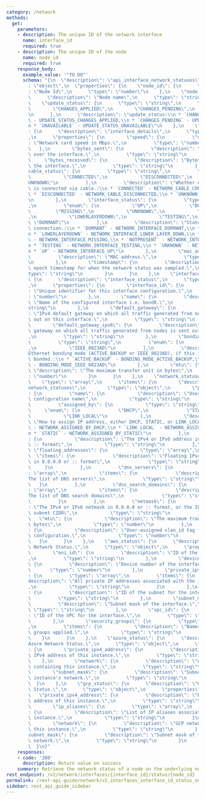```yaml
---
category: /network
methods:
  get:
    parameters:
    - description: The unique ID of the network interface
      name: interface_id
      required: true
    - description: The unique ID of the node
      name: node_id
      required: true
    response_body:
      example_value: '"TO DO"'
      schema: "{\n  \"description\": \"api_interface_network_statuses\",\n  \"type\"\
        : \"object\",\n  \"properties\": {\n    \"node_id\": {\n      \"description\"\
        : \"Node Id\",\n      \"type\": \"number\"\n    },\n    \"node_name\": {\n\
        \      \"description\": \"Node name\",\n      \"type\": \"string\"\n    },\n\
        \    \"update_status\": {\n      \"type\": \"string\",\n      \"enum\": [\n\
        \        \"CHANGES_APPLIED\",\n        \"CHANGES_PENDING\",\n        \"UNAVAILABLE\"\
        \n      ],\n      \"description\": \"update_status:\\n * `CHANGES_APPLIED`\
        \ - UPDATE_STATUS_CHANGES_APPLIED,\\n * `CHANGES_PENDING` - UPDATE_STATUS_CHANGES_PENDING,\\\
        n * `UNAVAILABLE` - UPDATE_STATUS_UNAVAILABLE\"\n    },\n    \"interface_details\"\
        : {\n      \"description\": \"interface_details\",\n      \"type\": \"object\"\
        ,\n      \"properties\": {\n        \"speed\": {\n          \"description\"\
        : \"Network card speed in Mbps.\",\n          \"type\": \"number\"\n     \
        \   },\n        \"bytes_sent\": {\n          \"description\": \"Bytes sent\
        \ over the interface.\",\n          \"type\": \"string\"\n        },\n   \
        \     \"bytes_received\": {\n          \"description\": \"Bytes received over\
        \ the interface.\",\n          \"type\": \"string\"\n        },\n        \"\
        cable_status\": {\n          \"type\": \"string\",\n          \"enum\": [\n\
        \            \"CONNECTED\",\n            \"DISCONNECTED\",\n            \"\
        UNKNOWN\"\n          ],\n          \"description\": \"Whether network card\
        \ is connected via cable.:\\n * `CONNECTED` - NETWORK_CABLE_CONNECTED,\\n\
        \ * `DISCONNECTED` - NETWORK_CABLE_DISCONNECTED,\\n * `UNKNOWN` - NETWORK_CABLE_UNKNOWN\"\
        \n        },\n        \"interface_status\": {\n          \"type\": \"string\"\
        ,\n          \"enum\": [\n            \"UP\",\n            \"DOWN\",\n   \
        \         \"MISSING\",\n            \"UNKNOWN\",\n            \"NOTPRESENT\"\
        ,\n            \"LOWERLAYERDOWN\",\n            \"TESTING\",\n           \
        \ \"DORMANT\"\n          ],\n          \"description\": \"Status of interface\
        \ connection.:\\n * `DORMANT` - NETWORK_INTERFACE_DORMANT,\\n * `DOWN` - NETWORK_INTERFACE_DOWN,\\\
        n * `LOWERLAYERDOWN` - NETWORK_INTERFACE_LOWER_LAYER_DOWN,\\n * `MISSING`\
        \ - NETWORK_INTERFACE_MISSING,\\n * `NOTPRESENT` - NETWORK_INTERFACE_NOT_PRESENT,\\\
        n * `TESTING` - NETWORK_INTERFACE_TESTING,\\n * `UNKNOWN` - NETWORK_INTERFACE_UNKNOWN,\\\
        n * `UP` - NETWORK_INTERFACE_UP\"\n        },\n        \"mac_address\": {\n\
        \          \"description\": \"MAC address.\",\n          \"type\": \"string\"\
        \n        },\n        \"timestamp\": {\n          \"description\": \"UNIX\
        \ epoch timestamp for when the network status was sampled.\",\n          \"\
        type\": \"string\"\n        }\n      }\n    },\n    \"interface_status\":\
        \ {\n      \"description\": \"interface_status\",\n      \"type\": \"object\"\
        ,\n      \"properties\": {\n        \"interface_id\": {\n          \"description\"\
        : \"Unique identifier for this interface configuration.\",\n          \"type\"\
        : \"number\"\n        },\n        \"name\": {\n          \"description\":\
        \ \"Name of the configured interface i.e. bond0.\",\n          \"type\": \"\
        string\"\n        },\n        \"default_gateway\": {\n          \"description\"\
        : \"IPv4 default gateway on which all traffic generated from nodes is sent\
        \ out on this interface.\",\n          \"type\": \"string\"\n        },\n\
        \        \"default_gateway_ipv6\": {\n          \"description\": \"IPv6 default\
        \ gateway on which all traffic generated from nodes is sent out on this interface.\"\
        ,\n          \"type\": \"string\"\n        },\n        \"bonding_mode\": {\n\
        \          \"type\": \"string\",\n          \"enum\": [\n            \"ACTIVE_BACKUP\"\
        ,\n            \"IEEE_8023AD\"\n          ],\n          \"description\": \"\
        Ethernet bonding mode (ACTIVE_BACKUP or IEEE_8023AD), if this interface is\
        \ bonded.:\\n * `ACTIVE_BACKUP` - BONDING_MODE_ACTIVE_BACKUP,\\n * `IEEE_8023AD`\
        \ - BONDING_MODE_IEEE_8023AD\"\n        },\n        \"mtu\": {\n         \
        \ \"description\": \"The maximum transfer unit in bytes\",\n          \"type\"\
        : \"number\"\n        }\n      }\n    },\n    \"network_statuses\": {\n  \
        \    \"type\": \"array\",\n      \"items\": {\n        \"description\": \"\
        network_statuses\",\n        \"type\": \"object\",\n        \"properties\"\
        : {\n          \"name\": {\n            \"description\": \"User-assigned network\
        \ configuration name\",\n            \"type\": \"string\"\n          },\n\
        \          \"assigned_by\": {\n            \"type\": \"string\",\n       \
        \     \"enum\": [\n              \"DHCP\",\n              \"STATIC\",\n  \
        \            \"LINK_LOCAL\"\n            ],\n            \"description\":\
        \ \"How to assign IP address, either DHCP, STATIC, or LINK_LOCAL:\\n * `DHCP`\
        \ - NETWORK_ASSIGNED_BY_DHCP,\\n * `LINK_LOCAL` - NETWORK_ASSIGNED_BY_LINK_LOCAL,\\\
        n * `STATIC` - NETWORK_ASSIGNED_BY_STATIC\"\n          },\n          \"address\"\
        : {\n            \"description\": \"The IPv4 or IPv6 address in 0.0.0.0 or\
        \ :: format\",\n            \"type\": \"string\"\n          },\n         \
        \ \"floating_addresses\": {\n            \"type\": \"array\",\n          \
        \  \"items\": {\n              \"description\": \"Floating IPv4 or IPv6 addresses\
        \ in 0.0.0.0 or :: format\",\n              \"type\": \"string\"\n       \
        \     }\n          },\n          \"dns_servers\": {\n            \"type\"\
        : \"array\",\n            \"items\": {\n              \"description\": \"\
        The list of DNS servers\",\n              \"type\": \"string\"\n         \
        \   }\n          },\n          \"dns_search_domains\": {\n            \"type\"\
        : \"array\",\n            \"items\": {\n              \"description\": \"\
        The list of DNS search domains\",\n              \"type\": \"string\"\n  \
        \          }\n          },\n          \"netmask\": {\n            \"description\"\
        : \"The IPv4 or IPv6 netmask in 0.0.0.0 or :: format, or the IPv4 or IPv6\
        \ subnet CIDR\",\n            \"type\": \"string\"\n          },\n       \
        \   \"mtu\": {\n            \"description\": \"The maximum transfer unit in\
        \ bytes\",\n            \"type\": \"number\"\n          },\n          \"vlan_id\"\
        : {\n            \"description\": \"User-assigned vlan_id tag for network\
        \ configuration.\",\n            \"type\": \"number\"\n          }\n     \
        \   }\n      }\n    },\n    \"aws_status\": {\n      \"description\": \"AWS\
        \ Network Status.\",\n      \"type\": \"object\",\n      \"properties\": {\n\
        \        \"eni_id\": {\n          \"description\": \"ID of the network interface.\"\
        ,\n          \"type\": \"string\"\n        },\n        \"device_number\":\
        \ {\n          \"description\": \"Device number of the interface.\",\n   \
        \       \"type\": \"number\"\n        },\n        \"private_ipv4_addresses\"\
        : {\n          \"type\": \"array\",\n          \"items\": {\n            \"\
        description\": \"All private IP addresses associated with the interface.\"\
        ,\n            \"type\": \"string\"\n          }\n        },\n        \"subnet_id\"\
        : {\n          \"description\": \"ID of the subnet for the interface.\",\n\
        \          \"type\": \"string\"\n        },\n        \"subnet_mask\": {\n\
        \          \"description\": \"Subnet mask of the interface.\",\n         \
        \ \"type\": \"string\"\n        },\n        \"vpc_id\": {\n          \"description\"\
        : \"ID of the VPC for the interface.\",\n          \"type\": \"string\"\n\
        \        },\n        \"security_groups\": {\n          \"type\": \"array\"\
        ,\n          \"items\": {\n            \"description\": \"Names of the security\
        \ groups applied.\",\n            \"type\": \"string\"\n          }\n    \
        \    }\n      }\n    },\n    \"azure_status\": {\n      \"description\": \"\
        Azure Network Status.\",\n      \"type\": \"object\",\n      \"properties\"\
        : {\n        \"private_ipv4_address\": {\n          \"description\": \"Private\
        \ IPv4 address of this instance.\",\n          \"type\": \"string\"\n    \
        \    },\n        \"network\": {\n          \"description\": \"Azure network\
        \ containing this instance.\",\n          \"type\": \"string\"\n        },\n\
        \        \"subnet_mask\": {\n          \"description\": \"Subnet mask of the\
        \ instance's network.\",\n          \"type\": \"string\"\n        }\n    \
        \  }\n    },\n    \"gcp_status\": {\n      \"description\": \"GCP Network\
        \ Status.\",\n      \"type\": \"object\",\n      \"properties\": {\n     \
        \   \"private_ipv4_address\": {\n          \"description\": \"Private IPv4\
        \ address of this instance.\",\n          \"type\": \"string\"\n        },\n\
        \        \"ip_aliases\": {\n          \"type\": \"array\",\n          \"items\"\
        : {\n            \"description\": \"List of IP aliases associated with this\
        \ instance.\",\n            \"type\": \"string\"\n          }\n        },\n\
        \        \"network\": {\n          \"description\": \"GCP network containing\
        \ this instance.\",\n          \"type\": \"string\"\n        },\n        \"\
        subnet_mask\": {\n          \"description\": \"Subnet mask of the instance's\
        \ network.\",\n          \"type\": \"string\"\n        }\n      }\n    }\n\
        \  }\n}"
    responses:
    - code: '200'
      description: Return value on success
    summary: Retrieve the network status of a node on the underlying network interface
rest_endpoint: /v2/network/interfaces/{interface_id}/status/{node_id}
permalink: /rest-api-guide/network/v2_interfaces_interface_id_status_node_id.html
sidebar: rest_api_guide_sidebar
---
```

